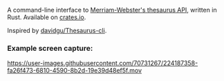 A command-line interface to [Merriam-Webster's thesaurus API](https://dictionaryapi.com/products/api-collegiate-thesaurus), written in Rust. Available on [crates.io]([https://crates.io/](https://crates.io/crates/thesaurust)).

Inspired by [davidgu/Thesaurus-cli](https://github.com/davidgu/thesaurus-cli).

### Example screen capture:
https://user-images.githubusercontent.com/70731267/224187358-fa26f473-6810-4590-8b2d-19e39d48ef5f.mov
